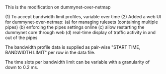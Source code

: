 This is the modification on dummynet-over-netmap

(1) To accept bandwidth limit profiles, variable over time
(2) Added a web UI for dummynet-over-netmap:
    (a) for managing rulesets (containing multiple pipes)
    (b) enforcing the pipes settings online
    (c) allow restarting the dummynet core through web
    (d) real-time display of traffic activity in and out of the pipes

The bandwidth profile data is supplied as pair-wise "START TIME, BANDWIDTH LIMIT" per row in the data file.

The time slots per bandwidth limit can be variable with a granularity of down to 0.2 ms.

